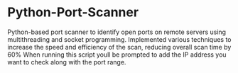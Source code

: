 # Python-Port-Scanner
Python-based port scanner to identify open ports on remote servers using multithreading and socket programming. Implemented various techniques to increase the speed and efficiency of the scan, reducing overall scan time by 60%
When running this script youll be prompted to add the IP address you want to check along with the port range.
